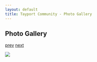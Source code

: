 ```yaml
---
layout: default
title: Tayport Community - Photo Gallery
---
```

## Photo Gallery

[prev](http://tayport.org.uk/photo/279) [next](http://tayport.org.uk/photo/281)

![ ](http://tayport.org.uk/media/280.jpg " ")

